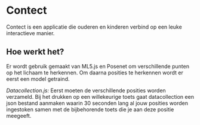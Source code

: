 # Contect
Contect is een applicatie die ouderen en kinderen verbind op een leuke interactieve manier.

## Hoe werkt het?
Er wordt gebruik gemaakt van ML5.js en Posenet om verschillende punten op het lichaam te herkennen. Om daarna posities te herkennen wordt er eerst een model getraind.

*Datacollection.js:*
Eerst moeten de verschillende posities worden verzameld. Bij het drukken op een willekeurige toets gaat datacollection een json bestand aanmaken waarin 30 seconden lang al jouw posities worden ingestoken samen met de bijbehorende toets die je aan deze positie meegeeft.
